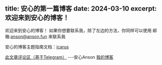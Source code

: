 title: 安心的第一篇博客
date: 2024-03-10
excerpt: 欢迎来到安心的博客！
---
欢迎来到安心的博客！
如果你想要联系我，除了左边的方法，你同样可以使用
邮箱:anson@anson.fun
来联系我

安心的博客主题指南文档：[icarus](https://ppoffice.github.io/hexo-theme-icarus/)

[此文章评论区（基于Telegram）](https://t.me/Ansons_blog/5)
---安心Anson [我的博客](https://xn--49s41h.top/)